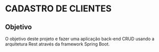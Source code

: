 <h1>CADASTRO DE CLIENTES</h1>
<h2>Objetivo</h2>
O objetivo deste projeto e fazer uma aplicação back-end CRUD usando a arquitetura Rest através da framework Spring Boot.

